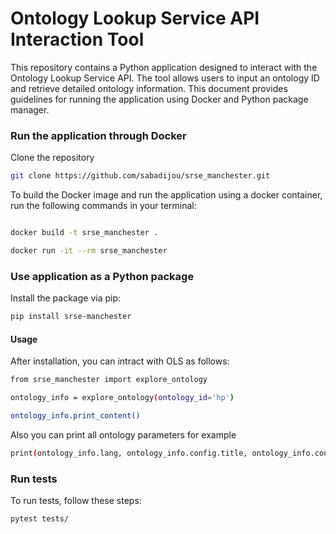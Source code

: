 # Ontology Lookup Service API Interaction Tool

This repository contains a Python application designed to interact with the Ontology Lookup Service API. The tool allows users to input an ontology ID and retrieve detailed ontology information. This document provides guidelines for running the application using Docker and Python package manager.

### Run the application through Docker
Clone the repository

```bash
git clone https://github.com/sabadijou/srse_manchester.git
```

To build the Docker image and run the application using a docker container, run the following commands in your terminal:

```bash

docker build -t srse_manchester .

docker run -it --rm srse_manchester
```
### Use application as a Python package
Install the package via pip:
```bash
pip install srse-manchester
```

#### Usage

After installation, you can intract with OLS as follows:

```bash
from srse_manchester import explore_ontology

ontology_info = explore_ontology(ontology_id='hp')

ontology_info.print_content()
```
Also you can print all ontology parameters for example
```bash
print(ontology_info.lang, ontology_info.config.title, ontology_info.config.annotations)
```

### Run tests 
To run tests, follow these steps:
```bash
pytest tests/
```
